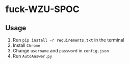 # fuck-WZU-SPOC

## Usage

1. Run `pip install -r requirements.txt` in the terminal
2. Install `Chrome`
3. Change `username` and `password` in `config.json`
4. Run `AutoAnswer.py`